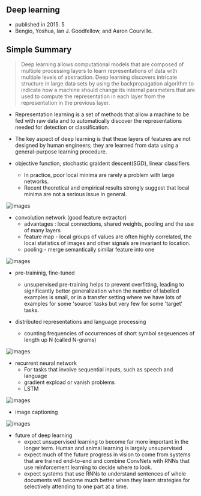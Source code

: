 ## Deep learning

- published in 2015. 5
- Bengio, Yoshua, Ian J. Goodfellow, and Aaron Courville.


## Simple Summary

> Deep learning allows computational models that are composed of multiple processing layers to learn representations of data with multiple levels of abstraction. Deep learning discovers intricate structure in large data sets by using the backpropagation algorithm to indicate how a machine should change its internal parameters that are used to compute the representation in each layer from the representation in the previous layer.

- Representation learning is a set of methods that allow a machine to be fed with raw data and to automatically discover the representations needed for detection or classification.

- The key aspect of deep learning is that these layers of features are not designed by human engineers; they are learned from data using a general-purpose learning procedure.

- objective function, stochastic graident descent(SGD), linear classifiers
	- In practice, poor local minima are rarely a problem with large networks.
	- Recent theoretical and empirical results strongly suggest that local minima are not a serious issue in general.

![images](../images/deeplearning-1.png)

- convolution network (good feature extractor)
	- advantages : local connections, shared weights, pooling and the use of many layers
	- feature map - local groups of values are often highly correlated, the local statistics of images and other signals are invariant to location.
	- pooling - merge semantically similar feature into one

![images](../images/deeplearning-2.png)

- pre-traininig, fine-tuned
	- unsupervised pre-training helps to prevent overfitting, leading to significantly better generalization when the number of labelled examples is small, or in a transfer setting where we have lots of examples for some 'source' tasks but very few for some 'target' tasks.

- distributed representations and language processing
	- counting frequencies of occurrences of short symbol seqeuences of length up N (called N-grams)

![images](../images/deeplearning-3.png)

- recurrent neural network
	- For tasks that involve sequential inputs, such as speech and language
	- gradient expload or vanish problems
	- LSTM

![images](../images/deeplearning-4.png)

- image captioning

![images](../images/deeplearning-5.png)

- future of deep learning
	- expect unsupervised learning to become far more important in the longer term. Human and animal learning is largely unsupervised
	- expect much of the future progress in vision to come from systems that are trained end-to-end and combine ConvNets with RNNs that use reinforcement learning to decide where to look.
	- expect systems that use RNNs to understand sentences of whole documents will become much better when they learn strategies for selectively attending to one part at a time.